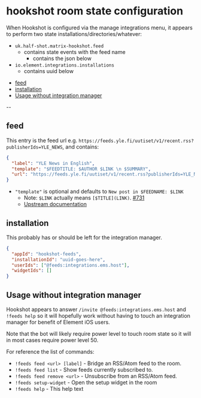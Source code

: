 # hookshot room state configuration

When Hookshot is configured via the manage integrations menu, it appears to
perform two state installations/directories/whatever:

- `uk.half-shot.matrix-hookshot.feed`
  - contains state events with the feed name
    - contains the json below
- `io.element.integrations.installations`
  - contains uuid below

<!-- START doctoc generated TOC please keep comment here to allow auto update -->
<!-- DON'T EDIT THIS SECTION, INSTEAD RE-RUN doctoc TO UPDATE -->

- [feed](#feed)
- [installation](#installation)
- [Usage without integration manager](#usage-without-integration-manager)

<!-- END doctoc generated TOC please keep comment here to allow auto update -->

--

## feed

This entry is the feed url e.g.
`https://feeds.yle.fi/uutiset/v1/recent.rss?publisherIds=YLE_NEWS`, and
contains:

```json
{
  "label": "YLE News in English",
  "template": "$FEEDTITLE: $AUTHOR $LINK \n $SUMMARY",
  "url": "https://feeds.yle.fi/uutiset/v1/recent.rss?publisherIds=YLE_NEWS"
}
```

- `"template"` is optional and defaults to `New post in $FEEDNAME: $LINK`
  - Note: `$LINK` actually means `[$TITLE](LINK)`.
    [#731](https://github.com/matrix-org/matrix-hookshot/issues/731)
  - [Upstream documentation](https://matrix-org.github.io/matrix-hookshot/latest/setup/feeds.html#feed-templates)

## installation

This probably has or should be left for the integration manager.

```json
{
  "appId": "hookshot-feeds",
  "installationId": "uuid-goes-here",
  "userIds": ["@feeds:integrations.ems.host"],
  "widgetIds": []
}
```

## Usage without integration manager

Hookshot appears to answer `/invite @feeds:integrations.ems.host` and
`!feeds help` so it will hopefully work without having to touch an
integration manager for benefit of Element iOS users.

Note that the bot will likely require power level to touch room state so
it will in most cases require power level 50.

For reference the list of commands:

- `!feeds feed <url> [label]` - Bridge an RSS/Atom feed to the room.
- `!feeds feed list` - Show feeds currently subscribed to.
- `!feeds feed remove <url>` - Unsubscribe from an RSS/Atom feed.
- `!feeds setup-widget` - Open the setup widget in the room
- `!feeds help` - This help text
